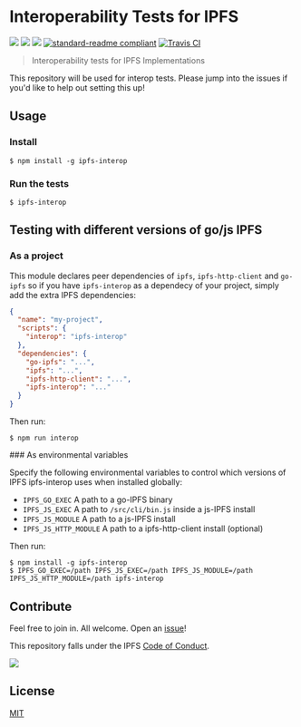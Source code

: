 # Interoperability Tests for IPFS

[![](https://img.shields.io/badge/made%20by-Protocol%20Labs-blue.svg?style=flat-square)](http://ipn.io)
[![](https://img.shields.io/badge/project-IPFS-blue.svg?style=flat-square)](http://ipfs.io/)
[![](https://img.shields.io/badge/freenode-%23ipfs-blue.svg?style=flat-square)](http://webchat.freenode.net/?channels=%23ipfs)
[![standard-readme compliant](https://img.shields.io/badge/standard--readme-OK-green.svg?style=flat-square)](https://github.com/RichardLitt/standard-readme)
[![Travis CI](https://travis-ci.com/ipfs/interop.svg?branch=master)](https://travis-ci.com/ipfs/interop)

> Interoperability tests for IPFS Implementations

This repository will be used for interop tests. Please jump into the issues if you'd like to help out setting this up!

## Usage

### Install

```console
$ npm install -g ipfs-interop
```

### Run the tests

```console
$ ipfs-interop
```

## Testing with different versions of go/js IPFS

### As a project

This module declares peer dependencies of `ipfs`, `ipfs-http-client` and `go-ipfs` so if you have `ipfs-interop` as a dependecy of your project, simply add the extra IPFS dependencies:

```json
{
  "name": "my-project",
  "scripts": {
    "interop": "ipfs-interop"
  },
  "dependencies": {
    "go-ipfs": "...",
    "ipfs": "...",
    "ipfs-http-client": "...",
    "ipfs-interop": "..."
  }
}
```

Then run:

```console
$ npm run interop
```

### As environmental variables

Specify the following environmental variables to control which versions of IPFS ipfs-interop uses when installed globally:

- `IPFS_GO_EXEC` A path to a go-IPFS binary
- `IPFS_JS_EXEC` A path to `/src/cli/bin.js` inside a js-IPFS install
- `IPFS_JS_MODULE` A path to a js-IPFS install
- `IPFS_JS_HTTP_MODULE` A path to a ipfs-http-client install (optional)

Then run:

```console
$ npm install -g ipfs-interop
$ IPFS_GO_EXEC=/path IPFS_JS_EXEC=/path IPFS_JS_MODULE=/path IPFS_JS_HTTP_MODULE=/path ipfs-interop
```

## Contribute

Feel free to join in. All welcome. Open an [issue](https://github.com/ipfs/ipfs-interop/issues)!

This repository falls under the IPFS [Code of Conduct](https://github.com/ipfs/community/blob/master/code-of-conduct.md).

[![](https://cdn.rawgit.com/jbenet/contribute-ipfs-gif/master/img/contribute.gif)](https://github.com/ipfs/community/blob/master/CONTRIBUTING.md)

## License

[MIT](./LICENSE)
